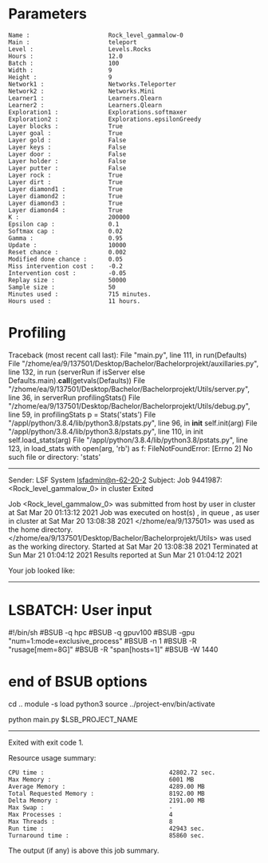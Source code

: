 
# Parameters

    Name :                      Rock_level_gammalow-0
    Main :                      teleport
    Level :                     Levels.Rocks
    Hours :                     12.0
    Batch :                     100
    Width :                     9
    Height :                    9
    Network1 :                  Networks.Teleporter
    Network2 :                  Networks.Mini
    Learner1 :                  Learners.Qlearn
    Learner2 :                  Learners.Qlearn
    Exploration1 :              Explorations.softmaxer
    Exploration2 :              Explorations.epsilonGreedy
    Layer blocks :              True
    Layer goal :                True
    Layer gold :                False
    Layer keys :                False
    Layer door :                False
    Layer holder :              False
    Layer putter :              False
    Layer rock :                True
    Layer dirt :                True
    Layer diamond1 :            True
    Layer diamond2 :            True
    Layer diamond3 :            True
    Layer diamond4 :            True
    K :                         200000
    Epsilon cap :               0.1
    Softmax cap :               0.02
    Gamma :                     0.95
    Update :                    10000
    Reset chance :              0.002
    Modified done chance :      0.05
    Miss intervention cost :    -0.2
    Intervention cost :         -0.05
    Replay size :               50000
    Sample size :               50
    Minutes used :              715 minutes.
    Hours used :                11 hours.

# Profiling

Traceback (most recent call last):
  File "main.py", line 111, in <module>
    run(Defaults)
  File "/zhome/ea/9/137501/Desktop/Bachelor/Bachelorprojekt/auxillaries.py", line 132, in run
    (serverRun if isServer else Defaults.main).__call__(getvals(Defaults))
  File "/zhome/ea/9/137501/Desktop/Bachelor/Bachelorprojekt/Utils/server.py", line 36, in serverRun
    profilingStats()
  File "/zhome/ea/9/137501/Desktop/Bachelor/Bachelorprojekt/Utils/debug.py", line 59, in profilingStats
    p = Stats('stats')
  File "/appl/python/3.8.4/lib/python3.8/pstats.py", line 96, in __init__
    self.init(arg)
  File "/appl/python/3.8.4/lib/python3.8/pstats.py", line 110, in init
    self.load_stats(arg)
  File "/appl/python/3.8.4/lib/python3.8/pstats.py", line 123, in load_stats
    with open(arg, 'rb') as f:
FileNotFoundError: [Errno 2] No such file or directory: 'stats'

------------------------------------------------------------
Sender: LSF System <lsfadmin@n-62-20-2>
Subject: Job 9441987: <Rock_level_gammalow_0> in cluster <dcc> Exited

Job <Rock_level_gammalow_0> was submitted from host <gbarlogin1> by user <s183914> in cluster <dcc> at Sat Mar 20 01:13:12 2021
Job was executed on host(s) <n-62-20-2>, in queue <gpuv100>, as user <s183914> in cluster <dcc> at Sat Mar 20 13:08:38 2021
</zhome/ea/9/137501> was used as the home directory.
</zhome/ea/9/137501/Desktop/Bachelor/Bachelorprojekt/Utils> was used as the working directory.
Started at Sat Mar 20 13:08:38 2021
Terminated at Sun Mar 21 01:04:12 2021
Results reported at Sun Mar 21 01:04:12 2021

Your job looked like:

------------------------------------------------------------
# LSBATCH: User input
#!/bin/sh
#BSUB -q hpc
#BSUB -q gpuv100
#BSUB -gpu "num=1:mode=exclusive_process"
#BSUB -n 1
#BSUB -R "rusage[mem=8G]"
#BSUB -R "span[hosts=1]"
#BSUB -W 1440
# end of BSUB options
cd ..
module -s load python3
source ../project-env/bin/activate

python main.py $LSB_PROJECT_NAME


------------------------------------------------------------

Exited with exit code 1.

Resource usage summary:

    CPU time :                                   42802.72 sec.
    Max Memory :                                 6001 MB
    Average Memory :                             4289.00 MB
    Total Requested Memory :                     8192.00 MB
    Delta Memory :                               2191.00 MB
    Max Swap :                                   -
    Max Processes :                              4
    Max Threads :                                8
    Run time :                                   42943 sec.
    Turnaround time :                            85860 sec.

The output (if any) is above this job summary.

